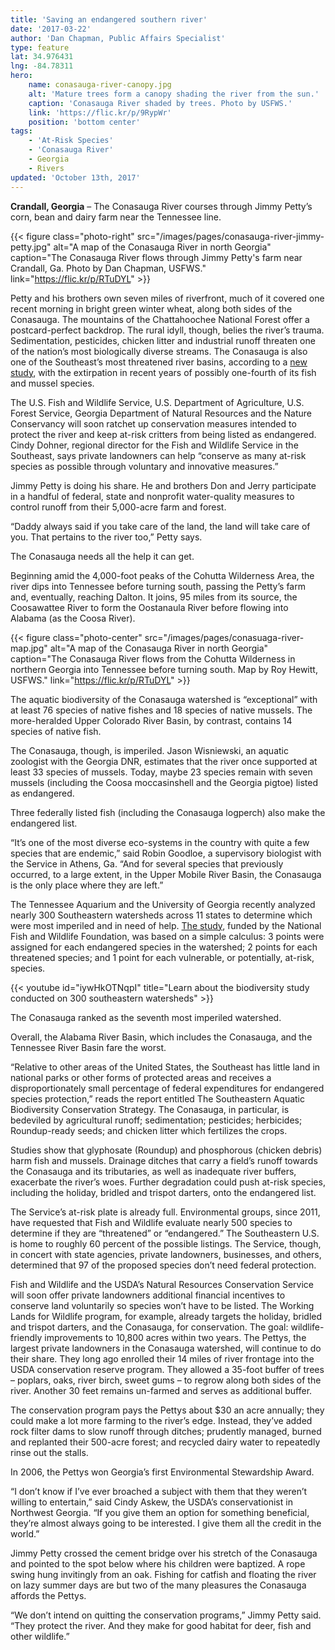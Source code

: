 ```yaml
---
title: 'Saving an endangered southern river'
date: '2017-03-22'
author: 'Dan Chapman, Public Affairs Specialist'
type: feature
lat: 34.976431
lng: -84.78311
hero:
    name: conasauga-river-canopy.jpg
    alt: 'Mature trees form a canopy shading the river from the sun.'
    caption: 'Conasauga River shaded by trees. Photo by USFWS.'
    link: 'https://flic.kr/p/9RypWr'
    position: 'bottom center'
tags:
    - 'At-Risk Species'
    - 'Conasauga River'
    - Georgia
    - Rivers
updated: 'October 13th, 2017'
---
```


**Crandall, Georgia** – The Conasauga River courses through Jimmy Petty’s corn, bean and dairy farm near the Tennessee line.

{{< figure class="photo-right" src="/images/pages/conasauga-river-jimmy-petty.jpg" alt="A map of the Conasauga River in north Georgia" caption="The Conasauga River flows through Jimmy Petty's farm near Crandall, Ga. Photo by Dan Chapman, USFWS." link="https://flic.kr/p/RTuDYL" >}}

Petty and his brothers own seven miles of riverfront, much of it covered one recent morning in bright green winter wheat, along both sides of the Conasauga. The mountains of the Chattahoochee National Forest offer a postcard-perfect backdrop. The rural idyll, though, belies the river’s trauma. Sedimentation, pesticides, chicken litter and industrial runoff threaten one of the nation’s most biologically diverse streams. The Conasauga is also one of the Southeast’s most threatened river basins, according to a [new study](http://southeastfreshwater.org/wp-content/uploads/2015/05/web_SE_Aquatic_Biodiv_Strat_Body_Apdx1_Apdx2.pdf), with the extirpation in recent years of possibly one-fourth of its fish and mussel species.

The U.S. Fish and Wildlife Service, U.S. Department of Agriculture, U.S. Forest Service, Georgia Department of Natural Resources and the Nature Conservancy will soon ratchet up conservation measures intended to protect the river and keep at-risk critters from being listed as endangered.
Cindy Dohner, regional director for the Fish and Wildlife Service in the Southeast, says private landowners can help “conserve as many at-risk species as possible through voluntary and innovative measures.”

Jimmy Petty is doing his share. He and brothers Don and Jerry participate in a handful of federal, state and nonprofit water-quality measures to control runoff from their 5,000-acre farm and forest.

“Daddy always said if you take care of the land, the land will take care of you. That pertains to the river too,” Petty says.

The Conasauga needs all the help it can get.

Beginning amid the 4,000-foot peaks of the Cohutta Wilderness Area, the river dips into Tennessee before turning south, passing the Petty’s farm and, eventually, reaching Dalton. It joins, 95 miles from its source, the Coosawattee River to form the Oostanaula River before flowing into Alabama (as the Coosa River).

{{< figure class="photo-center" src="/images/pages/conasuaga-river-map.jpg" alt="A map of the Conasauga River in north Georgia" caption="The Conasauga River flows from the Cohutta Wilderness in northern Georgia into Tennessee before turning south. Map by Roy Hewitt, USFWS." link="https://flic.kr/p/RTuDYL" >}}

The aquatic biodiversity of the Conasauga watershed is “exceptional” with at least 76 species of native fishes and 18 species of native mussels. The more-heralded Upper Colorado River Basin, by contrast, contains 14 species of native fish.

The Conasauga, though, is imperiled. Jason Wisniewski, an aquatic zoologist with the Georgia DNR, estimates that the river once supported at least 33 species of mussels. Today, maybe 23 species remain with seven mussels (including the Coosa moccasinshell and the Georgia pigtoe) listed as endangered.

Three federally listed fish (including the Conasauga logperch) also make the endangered list.

“It’s one of the most diverse eco-systems in the country with quite a few species that are endemic,” said Robin Goodloe, a supervisory biologist with the Service in Athens, Ga. “And for several species that previously occurred, to a large extent, in the Upper Mobile River Basin, the Conasauga is the only place where they are left.”

The Tennessee Aquarium and the University of Georgia recently analyzed nearly 300 Southeastern watersheds across 11 states to determine which were most imperiled and in need of help. [The study](http://southeastfreshwater.org/wp-content/uploads/2015/05/web_SE_Aquatic_Biodiv_Strat_Body_Apdx1_Apdx2.pdf), funded by the National Fish and Wildlife Foundation, was based on a simple calculus: 3 points were assigned for each endangered species in the watershed; 2 points for each threatened species; and 1 point for each vulnerable, or potentially, at-risk, species.

{{< youtube id="iywHkOTNqpI" title="Learn about the biodiversity study conducted on 300 southeastern watersheds" >}}

The Conasauga ranked as the seventh most imperiled watershed.

Overall, the Alabama River Basin, which includes the Conasauga, and the Tennessee River Basin fare the worst.

“Relative to other areas of the United States, the Southeast has little land in national parks or other forms of protected areas and receives a disproportionately small percentage of federal expenditures for endangered species protection,” reads the report entitled The Southeastern Aquatic Biodiversity Conservation Strategy.
The Conasauga, in particular, is bedeviled by agricultural runoff; sedimentation; pesticides; herbicides; Roundup-ready seeds; and chicken litter which fertilizes the crops.

Studies show that glyphosate (Roundup) and phosphorous (chicken debris) harm fish and mussels. Drainage ditches that carry a field’s runoff towards the Conasauga and its tributaries, as well as inadequate river buffers, exacerbate the river’s woes.
Further degradation could push at-risk species, including the holiday, bridled and trispot darters, onto the endangered list.

The Service’s at-risk plate is already full. Environmental groups, since 2011, have requested that Fish and Wildlife evaluate nearly 500 species to determine if they are “threatened” or “endangered.”  The Southeastern U.S. is home to roughly 60 percent of the possible listings. The Service, though, in concert with state agencies, private landowners, businesses, and others, determined that 97 of the proposed species don’t need federal protection.

Fish and Wildlife and the USDA’s Natural Resources Conservation Service will soon offer private landowners additional financial incentives to conserve land voluntarily so species won’t have to be listed. The Working Lands for Wildlife program, for example, already targets the holiday, bridled and trispot darters, and the Conasauga, for conservation. The goal: wildlife-friendly improvements to 10,800 acres within two years.
The Pettys, the largest private landowners in the Conasauga watershed, will continue to do their share. They long ago enrolled their 14 miles of river frontage into the USDA conservation reserve program. They allowed a 35-foot buffer of trees – poplars, oaks, river birch, sweet gums – to regrow along both sides of the river. Another 30 feet remains un-farmed and serves as additional buffer.

The conservation program pays the Pettys about $30 an acre annually; they could make a lot more farming to the river’s edge. Instead, they’ve added rock filter dams to slow runoff through ditches; prudently managed, burned and replanted their 500-acre forest; and recycled dairy water to repeatedly rinse out the stalls.

In 2006, the Pettys won Georgia’s first Environmental Stewardship Award.

“I don’t know if I’ve ever broached a subject with them that they weren’t willing to entertain,” said Cindy Askew, the USDA’s conservationist in Northwest Georgia. “If you give them an option for something beneficial, they’re almost always going to be interested. I give them all the credit in the world.”

Jimmy Petty crossed the cement bridge over his stretch of the Conasauga and pointed to the spot below where his children were baptized. A rope swing hung invitingly from an oak. Fishing for catfish and floating the river on lazy summer days are but two of the many pleasures the Conasauga affords the Pettys.

“We don’t intend on quitting the conservation programs,” Jimmy Petty said. “They protect the river. And they make for good habitat for deer, fish and other wildlife.”
